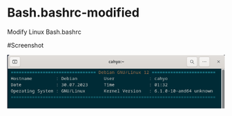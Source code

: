 # Bash.bashrc-modified
Modify Linux Bash.bashrc

#Screenshot

![Screenshot from 2023-07-30 01-33-09.png](https://github.com/MajesticEnigma/Bash.bashrc-modified/blob/main/Screenshot%20from%202023-07-30%2001-33-09.png)
